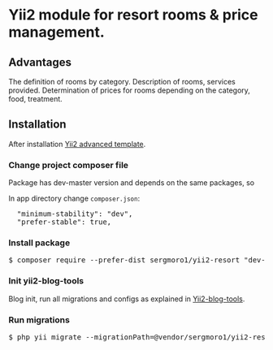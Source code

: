 <h1>Yii2 module for resort rooms & price management.</h1>

<h2>Advantages</h2>
The definition of rooms by category. 
Description of rooms, services provided. Determination of prices for rooms depending on the category, food, treatment. 

<h2>Installation</h2>

After installation <a href='https://github.com/yiisoft/yii2-app-advanced/blob/master/docs/guide/start-installation.md'>Yii2 advanced template</a>.

<h3>Change project composer file</h3>

Package has dev-master version and depends on the same packages, so

In app directory change <code>composer.json</code>:

<pre>
  "minimum-stability": "dev",
  "prefer-stable": true,
</pre>

<h3>Install package</h3>

<pre>
$ composer require --prefer-dist sergmoro1/yii2-resort "dev-master"
</pre>

<h3>Init yii2-blog-tools</h3>

Blog init, run all migrations and configs as explained in <a href='https://github.com/sergmoro1/yii2-blog-tools'>Yii2-blog-tools</a>. 

<h3>Run migrations</h3>

<pre>
$ php yii migrate --migrationPath=@vendor/sergmoro1/yii2-resort/src/migrations
</pre>

